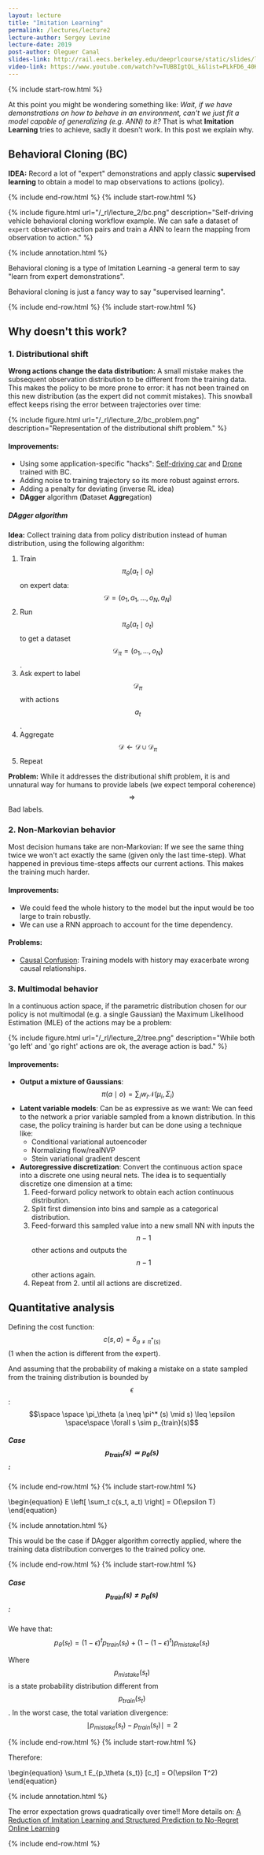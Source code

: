 ```yaml
---
layout: lecture
title: "Imitation Learning"
permalink: /lectures/lecture2
lecture-author: Sergey Levine
lecture-date: 2019
post-author: Oleguer Canal
slides-link: http://rail.eecs.berkeley.edu/deeprlcourse/static/slides/lec-2.pdf
video-link: https://www.youtube.com/watch?v=TUBBIgtQL_k&list=PLkFD6_40KJIwhWJpGazJ9VSj9CFMkb79A&index=3&t=3206s
---
```

<!--
Disclaimer and authorship:
This article is provided for free only for your personal informational and entertainment purposes. No commercial use of it is allowed.

Please note there might be mistakes. We would be grateful to receive (constructive) criticism if you spot any. You can reach us at: ai.campus.ai@gmail.com or directly open an issue on our github repo: https://github.com/CampusAI/CampusAI.github.io

If considering to use the text please cite the original author/s of the lecture/paper.
Furthermore, please acknowledge our work by adding a link to our website: https://campusai.github.io/ and citing our names: Oleguer Canal and Federico Taschin.
-->
{% include start-row.html %}

At this point you might be wondering something like: _Wait, if we have demonstrations on how to behave in an environment, can't we just fit a model capable of generalizing (e.g. ANN) to it?_
That is what **Imitation Learning** tries to achieve, sadly it doesn't work. In this post we explain why.

## Behavioral Cloning (BC)

**IDEA:** Record a lot of "expert" demonstrations and apply classic **supervised learning** to obtain a model to map observations to actions (policy).

{% include end-row.html %}
{% include start-row.html %}

{% include figure.html url="/_rl/lecture_2/bc.png" description="Self-driving vehicle behavioral cloning workflow example. We can safe a dataset of `expert` observation-action pairs and train a ANN to learn the mapping from observation to action." %}

{% include annotation.html %}

Behavioral cloning is a type of Imitation Learning -a general term to say "learn from expert demonstrations".

Behavioral cloning is just a fancy way to say "supervised learning".

{% include end-row.html %}
{% include start-row.html %}


## Why doesn't this work?

### 1. Distributional shift

**Wrong actions change the data distribution:** A small mistake makes the subsequent observation distribution to be different from the training data. This makes the policy to be more prone to error: it has not been trained on this new distribution (as the expert did not commit mistakes). This snowball effect keeps rising the error between trajectories over time:

{% include figure.html url="/_rl/lecture_2/bc_problem.png" description="Representation of the distributional shift problem." %}

#### Improvements:
- Using some application-specific "hacks": [Self-driving car](https://devblogs.nvidia.com/) and [Drone](https://idsia-robotics.github.io/files/publications/RAL16_Giusti.pdf) trained with BC.
- Adding noise to training trajectory so its more robust against errors.
- Adding a penalty for deviating (inverse RL idea)
- **DAgger** algorithm (**D**ataset **Aggre**gation)

##### DAgger algorithm

**Idea:** Collect training data from policy distribution instead of human distribution, using the following algorithm:

1. Train $$\pi_{\theta} (a_t \mid o_t)$$ on expert data: $$\mathcal{D} = (o_1, a_1, ..., o_N, a_N)$$
2. Run $$\pi_{\theta} (a_t \mid o_t)$$ to get a dataset $$\mathcal{D}_\pi = (o_1, ..., o_N)$$.
3. Ask expert to label $$\mathcal{D}_\pi$$ with actions $$a_t$$.
4. Aggregate $$\mathcal{D} \leftarrow \mathcal{D} \cup \mathcal{D}_\pi$$
5. Repeat

**Problem:** While it addresses the distributional shift problem, it is and unnatural way for humans to provide labels (we expect temporal coherence) $$\Rightarrow$$ Bad labels.

### 2. Non-Markovian behavior
Most decision humans take are non-Markovian: If we see the same thing twice we won't act exactly the same (given only the last time-step). What happened in previous time-steps affects our current actions. This makes the training much harder.

#### Improvements:
- We could feed the whole history to the model but the input would be too large to train robustly.
- We can use a RNN approach to account for the time dependency.

#### Problems:
- [Causal Confusion](https://arxiv.org/abs/1905.11979): Training models with history may exacerbate wrong causal relationships.

### 3. Multimodal behavior

In a continuous action space, if the parametric distribution chosen for our policy is not multimodal (e.g. a single Gaussian) the Maximum Likelihood Estimation (MLE) of the actions may be a problem:

{% include figure.html url="/_rl/lecture_2/tree.png" description="While both 'go left' and 'go right' actions are ok, the average action is bad." %}


#### Improvements:
- **Output a mixture of Gaussians**: $$\pi (a \mid o) = \sum_i w_i \mathcal{N} (\mu_i, \Sigma_i)$$
- **Latent variable models**: Can be as expressive as we want: We can feed to the network a prior variable sampled from a known distribution. In this case, the policy training is harder but can be done using a technique like:
    - Conditional variational autoencoder
    - Normalizing flow/realNVP
    - Stein variational gradient descent
- **Autoregressive discretization**: Convert the continuous action space into a discrete one using neural nets. The idea is to sequentially discretize one dimension at a time:
    1. Feed-forward policy network to obtain each action continuous distribution.
    2. Split first dimension into bins and sample as a categorical distribution.
    3. Feed-forward this sampled value into a new small NN with inputs the $$n-1$$ other actions and outputs the $$n-1$$ other actions again.
    4. Repeat from 2. until all actions are discretized.

## Quantitative analysis

Defining the cost function: $$c(s, a) = \delta_{a \neq \pi^*(s)}$$ (1 when the action is different from the expert).

And assuming that the probability of making a mistake on a state sampled from the training distribution is bounded by $$\epsilon$$: $$\space \space \pi_\theta (a \neq \pi^* (s) \mid s) \leq \epsilon \space\space \forall s \sim p_{train}(s)$$ 

##### Case $$p_{train}(s) \simeq p_{\theta}(s)$$:

{% include end-row.html %}
{% include start-row.html %}

\begin{equation}
E \left[ \sum_t c(s_t, a_t) \right] = O(\epsilon T)
\end{equation}

{% include annotation.html %}

This would be the case if DAgger algorithm correctly applied, where the training data distribution converges to the trained policy one.

{% include end-row.html %}
{% include start-row.html %}


##### Case $$p_{train}(s) \neq p_{\theta}(s)$$:

We have that: $$p_\theta (s_t) = (1-\epsilon)^t p_{train} (s_t) + (1 - (1 - \epsilon)^t) p_{mistake} (s_t)$$

Where $$p_{mistake} (s_t)$$ is a state probability distribution different from $$p_{train} (s_t)$$. In the worst case, the total variation divergence: $$\mid p_{mistake} (s_t) - p_{train} (s_t) \mid = 2$$

{% include end-row.html %}
{% include start-row.html %}

Therefore:

\begin{equation}
\sum_t E_{p_\theta (s_t)} [c_t] = O(\epsilon T^2)
\end{equation}

{% include annotation.html %}

The error expectation grows quadratically over time!! More details on: [A Reduction of Imitation Learning and Structured Prediction to No-Regret Online Learning](https://arxiv.org/abs/1011.0686)

{% include end-row.html %}
